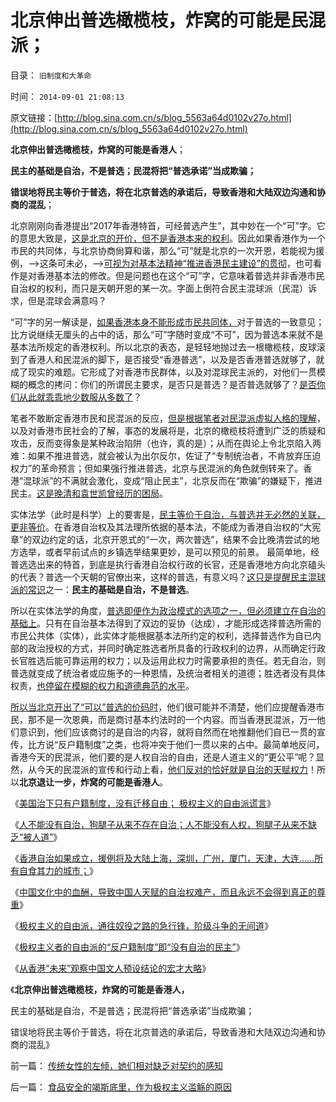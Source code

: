 # 北京伸出普选橄榄枝，炸窝的可能是民混派；

目录： `旧制度和大革命` 

时间： `2014-09-01 21:08:13` 

原文链接：[http://blog.sina.com.cn/s/blog_5563a64d0102v27o.html](http://blog.sina.com.cn/s/blog_5563a64d0102v27o.html)

**北京伸出普选橄榄枝，炸窝的可能是香港人**；

**民主的基础是自治，不是普选；民混将把“普选承诺”当成欺骗；**

**错误地将民主等价于普选，将在北京普选的承诺后，导致香港和大陆双边沟通和协商的混乱**；

北京刚刚向香港提出“2017年香港特首，可经普选产生”，其中妙在一个“可”字。它的意思大致是，[这是北京的开价，但不是香港本来的权利](../../../2014/8/6/没有享受过自由的香港人，也不知道自由，和自由的可贵；.md)。因此如果香港作为一个市民的共同体，与北京协商尙算和谐，那么“可”就是北京的一次开恩，若能视为援例，——>这条可未必，——>[可视为对基本法精神“推进香港民主建设”的贯彻](../../../2014/8/10/中央对香港自治并无反感，中国文化对城市自治非常抗拒.md)，也可看作是对香港基本法的修改。但是问题也在这个“可”字，它意味着普选并非香港市民自治权的权利，而只是天朝开恩的某一次。字面上倒符合民主混球派（民混）诉求，但是混球会满意吗？

“可”字的另一解读是，[如果香港本身不能形成市民共同体，](../../../2014/8/5/“天赋权力”的科学含义是“无限制争取”，“天”不是主权实体；.md)对于普选的一致意见；比方说继续无厘头的占中的话，那么“可”字随时变成“不可”，因为普选本来就不是基本法所规定的香港权利。所以北京的表态，是轻轻地抛过去一根橄榄枝，皮球滚到了香港人和民混派的脚下，是否接受“香港普选”，以及是否香港普选就够了，就成了现实的难题。它形成了对香港市民群体，以及对混球民主派的，对他们一贯模糊的概念的拷问：你们的所谓民主要求，是否只是普选？是否普选就够了？[是否你们从此就乖乖地少数服从多数了](../../../2012/10/23/公有制民主的败选方不可能容忍失败.md)？

笔者不敢断定香港市民和民混派的反应，[但是根据笔者对民混派虚拟人格的理解](../../../2014/5/7/民粹的主义就是反民主，如何令中国民主就能前进一大步；.md)，以及对香港市民社会的了解，事态的发展将是，北京的橄榄枝将遭到广泛的质疑和攻击，反而变得象是某种政治陷阱（也许，真的是）；从而在舆论上令北京陷入两难：如果不推进普选，就会被认为出尔反尔，佐证了“专制统治者，不肯放弃压迫权力”的革命预言；但如果强行推进普选，北京与民混派的角色就倒转来了。香港“混球派”的不满就会激化，变成“阻止民主”，北京反而在“欺骗”的嫌疑下，推进民主。[这是晚清和袁世凯曾经历的困局](../../../2011/11/14/袁世凯称帝和孙蒋政权的政治基础.md)。

实体法学（此时是科学）上的要害是，[民主等价于自治，与普选并无必然的关联，更非等价](../../../2014/8/9/香港自治权，最大的阻力是北京中央，香港自已，还是民粹血酬？.md)。在香港自治权及其法理所依据的基本法，不能成为香港自治权的“大宪章”的双边约定的话，北京开恩式的“一次，两次普选”，结果不会比晚清尝试的地方选举，或者早前试点的乡镇选举结果更妙，是可以预见的前景。
最简单地，经普选选出来的特首，到底是执行香港自治权行政的长官，还是香港地方向北京磕头的代表？普选一个天朝的官僚出来，这样的普选，有意义吗？[这只是提醒民主混球派的常识](../../../2014/8/11/推进香港的自治权，揭穿民粹公知革命党的血酬左棍真面目.md)之一：**民主的基础是自治，不是普选**。

所以在实体法学的角度，[普选即便作为政治模式的选项之一，但必须建立在自治的基础上](../../../2014/8/7/香港人应强调户籍制度，协商自治权，动议废除联汇制；.md)。只有在自治基本法得到了双边的妥协（达成），才能形成选择普选所需的市民公共体（实体），此实体才能根据基本法所约定的权利，选择普选作为自已内部的政治授权的方式，并同时确定胜选者所具备的行政权利的边界，从而确定行政长官胜选后能可靠运用的权力；以及运用此权力时需要承担的责任。若无自治，则普选就变成了统治者或应施予的一种恩情，及统治者相关的道德；胜选者没有具体权责，[也停留在模糊的权力和道德典范的水平](../../../2014/8/16/革命是对统治者和反革命的道德质检，极权国家的起源.md)。

[所以当北京开出了“可以”普选的价码时](../../../2014/5/17/“大宪章法系”，缺乏大宪意精神，“宪改，宪政，普选”毫无意义.md)，他们很可能并不清楚，他们应提醒香港市民，那不是一次恩典，而是商讨基本约法时的一个内容。而当香港民混派，万一他们意识到，他们应该商讨的是自治的内容，就将自然而在地推翻他们自已一贯的宣传，比方说“反户籍制度”之类，也将冲突于他们一贯以来的占中。最简单地反问，香港今天的民混派，他们要的是人权自治的自由，还是人道主义的“更公平”呢？显然，从今天的民混派的宣传和行动上看，[他们反对的恰好就是自治的天赋权力](../../../2014/8/13/极权主义者的自由派的“反户籍制度”即“没有自治的民主”.md)！所以**北京退让一步，炸窝的可能是香港人**。

《[美国治下只有户籍制度，没有迁移自由；
极权主义的自由派谎言](../../../2014/8/8/美国治下只有户籍制度，没有迁移自由.md)》

《[人不能没有自治，狗腿子从来不存在自治；人不能没有人权，狗腿子从来不缺乏“被人道”](../../../2014/8/9/香港自治权，最大的阻力是北京中央，香港自已，还是民粹血酬？.md)》

《[香港自治如果成立，援例将及大陆上海，深圳，广州，厦门，天津，大连……所有自食其力的城市；](../../../2014/8/10/中央对香港自治并无反感，中国文化对城市自治非常抗拒.md)》

《[中国文化中的血酬，导致中国人天赋的自治权难产，而且永远不会得到真正的尊重](../../../2014/8/11/推进香港的自治权，揭穿民粹公知革命党的血酬左棍真面目.md)》

《[极权主义的自由派，通往奴役之路的急行锋，阶级斗争的无间道](../../../2014/8/12/极权主义的自由派，通往奴役之路的急行锋，阶级斗争的无间道.md)》

《[极权主义者的自由派的“反户籍制度”即“没有自治的民主”](../../../2014/8/13/极权主义者的自由派的“反户籍制度”即“没有自治的民主”.md)》

《[从香港“未来”观察中国文人预设结论的宏才大略](../../../2014/8/30/从香港“未来”观察中国文人预设结论的宏才大略.md)》

《**北京伸出普选橄榄枝，炸窝的可能是香港人，**

民主的基础是自治，不是普选；民混将把“普选承诺”当成欺骗；

错误地将民主等价于普选，将在北京普选的承诺后，导致香港和大陆双边沟通和协商的混乱》

前一篇： [传统女性的左倾，她们相对缺乏对契约的感知](../../../2014/9/2/传统女性的左倾，她们相对缺乏对契约的感知.md)

后一篇： [食品安全的竭斯底里，作为极权主义滥觞的原因](../../../2014/8/31/食品安全的竭斯底里，作为极权主义滥觞的原因.md)

